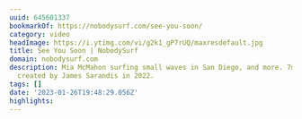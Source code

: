 ```yaml
---
uuid: 645601337
bookmarkOf: https://nobodysurf.com/see-you-soon/
category: video
headImage: https://i.ytimg.com/vi/g2k1_gP7rUQ/maxresdefault.jpg
title: See You Soon | NobodySurf
domain: nobodysurf.com
description: Mia McMahon surfing small waves in San Diego, and more. 7min surf video
  created by James Sarandis in 2022.
tags: []
date: '2023-01-26T19:48:29.056Z'
highlights: 
---
```



